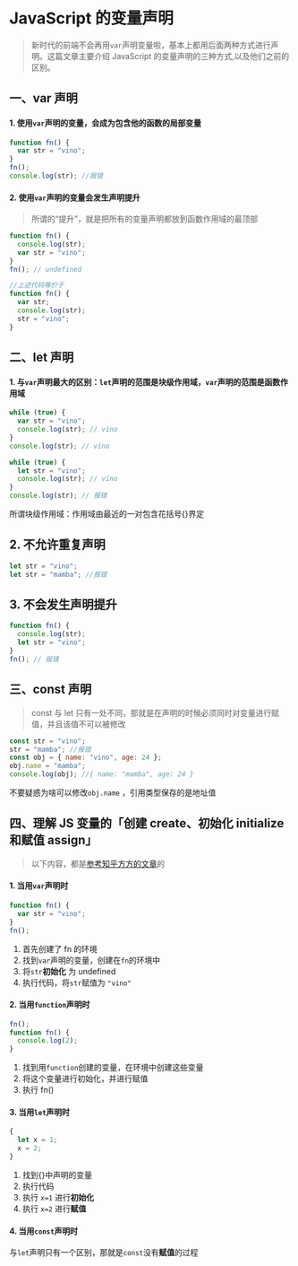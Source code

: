 # JavaScript 的变量声明

> 新时代的前端不会再用`var`声明变量啦，基本上都用后面两种方式进行声明。这篇文章主要介绍 JavaScript 的变量声明的三种方式,以及他们之前的区别。

## 一、var 声明

#### 1. 使用`var`声明的变量，会成为包含他的函数的**局部变量**

```javascript
function fn() {
  var str = "vino";
}
fn();
console.log(str); //报错
```

#### 2. 使用`var`声明的变量会发生声明提升

> 所谓的“提升”，就是把所有的变量声明都放到函数作用域的最顶部

```javascript
function fn() {
  console.log(str);
  var str = "vino";
}
fn(); // undefined

//上述代码等价于
function fn() {
  var str;
  console.log(str);
  str = "vino";
}
```

## 二、let 声明

#### 1. 与`var`声明最大的区别：`let`声明的范围是**块级作用域**，`var`声明的范围是函数作用域

```javascript
while (true) {
  var str = "vino";
  console.log(str); // vino
}
console.log(str); // vino

while (true) {
  let str = "vino";
  console.log(str); // vino
}
console.log(str); // 报错
```

所谓块级作用域：作用域由最近的一对包含花括号{}界定

## 2. 不允许重复声明

```javascript
let str = "vino";
let str = "mamba"; //报错
```

## 3. 不会发生声明提升

```javascript
function fn() {
  console.log(str);
  let str = "vino";
}
fn(); // 报错
```

## 三、const 声明

> const 与 let 只有一处不同，那就是在声明的时候必须同时对变量进行赋值，并且该值不可以被修改

```javascript
const str = "vino";
str = "mamba"; //报错
const obj = { name: "vino", age: 24 };
obj.name = "mamba";
console.log(obj); //{ name: "mamba", age: 24 }
```

不要疑惑为啥可以修改`obj.name` ，引用类型保存的是地址值

## 四、理解 JS 变量的「创建 create、初始化 initialize 和赋值 assign」

> 以下内容，都是[参考知乎方方的文章](https://zhuanlan.zhihu.com/p/28140450)的

#### 1. 当用`var`声明时

```javascript
function fn() {
  var str = "vino";
}
fn();
```

1. 首先创建了 fn 的环境
2. 找到`var`声明的变量，创建在`fn`的环境中
3. 将`str`**初始化** 为 undefined
4. 执行代码，将`str`赋值为 `"vino"`

#### 2. 当用`function`声明时

```javascript
fn();
function fn() {
  console.log(2);
}
```

1. 找到用`function`创建的变量，在环境中创建这些变量
2. 将这个变量进行初始化，并进行赋值
3. 执行 fn()

#### 3. 当用`let`声明时

```javascript
{
  let x = 1;
  x = 2;
}
```

1. 找到{}中声明的变量
2. 执行代码
3. 执行 `x=1` 进行**初始化**
4. 执行 `x=2` 进行**赋值**

#### 4. 当用`const`声明时

与`let`声明只有一个区别，那就是`const`没有**赋值**的过程
